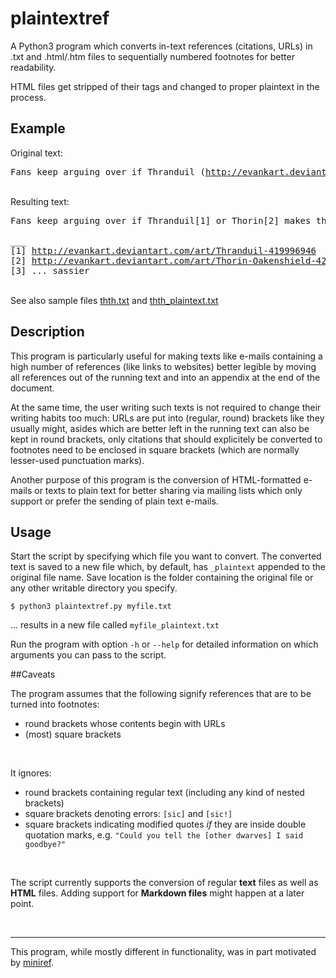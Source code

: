 # plaintextref

A Python3 program which converts in-text references (citations, URLs) in 
.txt and .html/.htm files to sequentially numbered footnotes for better readability.

HTML files get stripped of their tags and changed to proper plaintext in the process.


## Example

Original text:

<pre>Fans keep arguing over if Thranduil (<a href="http://evankart.deviantart.com/art/Thranduil-419996946">http://evankart.deviantart.com/art/Thranduil-419996946</a>) or Thorin (<a href="http://evankart.deviantart.com/art/Thorin-Oakenshield-420365763">http://evankart.deviantart.com/art/Thorin-Oakenshield-420365763</a>) makes the better [... sassier] king.</pre>
<br />
Resulting text:

<pre>Fans keep arguing over if Thranduil[1] or Thorin[2] makes the better[3] king.<br>
___
[1] <a href="http://evankart.deviantart.com/art/Thranduil-419996946">http://evankart.deviantart.com/art/Thranduil-419996946</a>
[2] <a href="http://evankart.deviantart.com/art/Thorin-Oakenshield-420365763">http://evankart.deviantart.com/art/Thorin-Oakenshield-420365763</a>
[3] ... sassier</pre>
<br />See also sample files [thth.txt](thth.txt) and [thth_plaintext.txt](thth_plaintext.txt)


## Description

This program is particularly useful for making texts like e-mails containing a high number of references (like links to websites) better legible by moving all references out of the running text and into an appendix at the end of the document.

At the same time, the user writing such texts is not required to change their writing habits too much: URLs are put into (regular, round) brackets like they usually might, asides which are better left in the running text can also be kept in round brackets, only citations that should explicitely be converted to footnotes need to be enclosed in square brackets (which are normally lesser-used punctuation marks).

Another purpose of this program is the conversion of HTML-formatted e-mails or texts to plain text for better sharing via mailing lists which only support or prefer the sending of plain text e-mails.


## Usage

Start the script by specifying which file you want to convert. The converted text is saved to a new file which, by default, has ```_plaintext``` appended to the original file name. Save location is the folder containing the original file or any other writable directory you specify.

```$ python3 plaintextref.py myfile.txt```

... results in a new file called ```myfile_plaintext.txt```

Run the program with option ```-h``` or ```--help``` for detailed information on which arguments you can pass to the script.


##Caveats

The program assumes that the following signify references that are to be turned into footnotes:
* round brackets whose contents begin with URLs
* (most) square brackets
<br>

It ignores:
* round brackets containing regular text (including any kind of nested brackets)
* square brackets denoting errors: ```[sic]``` and ```[sic!]```
* square brackets indicating modified quotes *if* they are inside double quotation marks, e.g. ```"Could you tell the [other dwarves] I said goodbye?"```
<br>

The script currently supports the conversion of regular **text** files as well as **HTML** files. Adding support for **Markdown files** might happen at a later point.

<br>
<hr>

This program, while mostly different in functionality, was in part motivated by [miniref](https://github.com/Lotterleben/miniref).